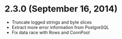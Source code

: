 # 2.3.0 (September 16, 2014)

* Truncate logged strings and byte slices
* Extract more error information from PostgreSQL
* Fix data race with Rows and ConnPool
